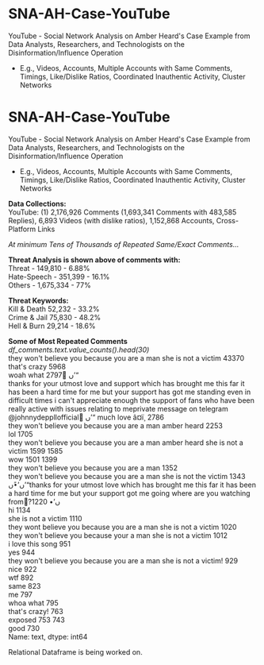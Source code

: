 # SNA-AH-Case-YouTube
YouTube - Social Network Analysis on Amber Heard's Case Example from Data Analysts, Researchers, and Technologists on the Disinformation/Influence Operation 

- E.g., Videos, Accounts, Multiple Accounts with Same Comments, Timings, Like/Dislike Ratios, Coordinated Inauthentic Activity, Cluster Networks

# SNA-AH-Case-YouTube
YouTube - Social Network Analysis on Amber Heard's Case Example from Data Analysts, Researchers, and Technologists on the Disinformation/Influence Operation 

- E.g., Videos, Accounts, Multiple Accounts with Same Comments, Timings, Like/Dislike Ratios, Coordinated Inauthentic Activity, Cluster Networks

<b>Data Collections: </b>
<br>YouTube: (1) 2,176,926 Comments (1,693,341 Comments with 483,585 Replies), 6,893 Videos (with dislike ratios), 1,152,868 Accounts, Cross-Platform Links

<i>At minimum Tens of Thousands of Repeated Same/Exact Comments...</i>

<b>Threat Analysis is shown above of comments with:</b>
<br>Threat - 149,810 - 6.88%
<br>Hate-Speech - 351,399 - 16.1%
<br>Others - 1,675,334 - 77%

<b>Threat Keywords:</b>
<br>Kill & Death 52,232 - 33.2%
<br>Crime & Jail 75,830 - 48.2%
<br>Hell & Burn 29,214 - 18.6%


<b>Some of Most Repeated Comments</b>
<i><br>df_comments.text.value_counts().head(30)</i>
<br>they won't believe you because you are a man she is not a victim                                                                                                                                                                                                                                                                                      43370
<br>that's crazy                                                                                                                                                                                                                                                                                                                                           5968   <br>woah what                                                                                                                                                                                                                                                                                                                                                2797
ًں’“<br>thanks for your utmost love and support which has brought me this far it has been a hard time for me but your support has got me standing even in difficult times i can't appreciate enough the support of fans who have been really active with issues relating to meprivate message on telegram @johnnydeppllofficial  ًں’“ much love â‌¤ï¸     2786<br>
they won't believe you because you are a man amber heard                                                                                                                                                                                                                                                                                               2253
<br>lol                                                                                                                                                                                                                                                                                                                                                    1705
<br>they won't believe you because you are a man amber heard she is not a victim                                                                                                                                                                                                                                                                           1599                                                                                                                                                                         1585
<br>wow                                                                                                                                                                                                                                                                                                                                                    1501
                                                                                                                                                 1399
<br>they won't believe you because you are a man                                                                                                                                                                                                                                                                                                           1352
<br>they won't believe you because you are a man she is not the victim                                                                                                                                                                                                                                                                                     1343
<br>ں’•ًں’“thanks for your utmost love which has brought me this far it has been a hard time for me but your support got me going where are you watching from?ًں’•                                                                                                                                                                                        1220
<br>hi                                                                                                                                                                                                                                                                                                                                                     1134
<br>she is not a victim                                                                                                                                                                                                                                                                                                                                    1110
<br>they wont believe you because you are a man she is not a victim                                                                                                                                                                                                                                                                                        1020
<br>they won't believe you because your a man she is not a victim                                                                                                                                                                                                                                                                                          1012
<br>i love this song                                                                                                                                                                                                                                                                                                                                        951
<br>yes                                                                                                                                                                                                                                                                                                                                                     944
<br>they won't believe you because you are a man she is not a victim!                                                                                                                                                                                                                                                                                       929
<br>nice                                                                                                                                                                                                                                                                                                                                                    922
<br>wtf                                                                                                                                                                                                                                                                                                                                                     892
<br>same                                                                                                                                                                                                                                                                                                                                                    823
<br>me                                                                                                                                                                                                                                                                                                                                                      797
<br>whoa what                                                                                                                                                                                                                                                                                                                                               795
<br>that's crazy!                                                                                                                                                                                                                                                                                                                                           763
<br>exposed                                                                                                                                                                                                                                                                                                                                                 753
                                                                                                                                                                          743
<br>good                                                                                                                                                                                                                                                                                                                                                    730
<br>Name: text, dtype: int64


Relational Dataframe is being worked on.
